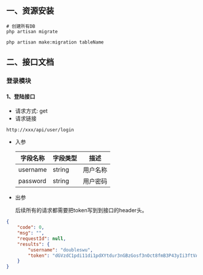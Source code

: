 ## 一、资源安装
```
# 创建所有DB
php artisan migrate

php artisan make:migration tableName
```

## 二、接口文档
### 登录模块
#### 1、登陆接口
- 请求方式: get
- 请求链接
```
http://xxx/api/user/login
```
- 入参

    |  字段名称   | 字段类型  | 描述 |
    |  ----  | ----  | ----  |
    | username  | string | 用户名称
    | password  | string |用户密码

- 出参
    
    后续所有的请求都需要把token写到到接口的header头。
```json
{
    "code": 0,
    "msg": "",
    "requestId": null,
    "results": {
        "username": "doubleswu",
        "token": "dGVzdC1pdi11di1pdXYtdur3nGBzGosf3nOct8fmB3P43yIi3ftVAhU3CGrHQxuR"
    }
}
```

